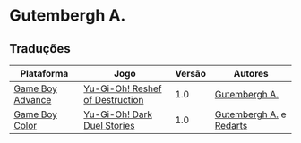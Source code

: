 # Gutembergh A.

## Traduções

| Plataforma | Jogo | Versão | Autores |
| ----------- | ----------- | ----------- | ----------- |
| [Game Boy Advance](../../traducoes/game-boy-advance/) | [Yu-Gi-Oh! Reshef of Destruction](../../traducoes/game-boy-advance/yu-gi-oh-reshef-of-destruction_gutembergh-a/) | 1.0 | [Gutembergh A\.](../../autores/gutembergh-a/) |
| [Game Boy Color](../../traducoes/game-boy-color/) | [Yu-Gi-Oh! Dark Duel Stories](../../traducoes/game-boy-color/yu-gi-oh-dark-duel-stories_gutembergh-a-redarts/) | 1.0 | [Gutembergh A\.](../../autores/gutembergh-a/) e [Redarts](../../autores/redarts/) |